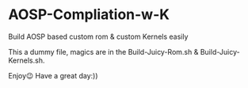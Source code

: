 # AOSP-Compliation-w-K
Build AOSP based custom rom &amp; custom Kernels easily

This a dummy file, magics are in the Build-Juicy-Rom.sh & Build-Juicy-Kernels.sh.

Enjoy😉
Have a great day:))
